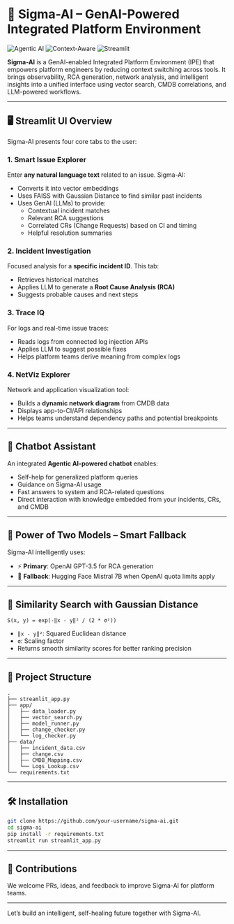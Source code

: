 
# 🤖 Sigma-AI – GenAI-Powered Integrated Platform Environment

![Agentic AI](https://img.shields.io/badge/Powered_by-Agentic_AI-blueviolet?style=for-the-badge&logo=openai&logoColor=white)
![Context-Aware](https://img.shields.io/badge/Contextual-Recommendations-blue)
![Streamlit](https://img.shields.io/badge/Built_with-Streamlit-orange)

**Sigma-AI** is a GenAI-enabled Integrated Platform Environment (IPE) that empowers platform engineers by reducing context switching across tools. It brings observability, RCA generation, network analysis, and intelligent insights into a unified interface using vector search, CMDB correlations, and LLM-powered workflows.

---

## 🖥️ Streamlit UI Overview

Sigma-AI presents four core tabs to the user:

### 1. **Smart Issue Explorer**
Enter **any natural language text** related to an issue. Sigma-AI:
- Converts it into vector embeddings
- Uses FAISS with Gaussian Distance to find similar past incidents
- Uses GenAI (LLMs) to provide:
  - Contextual incident matches
  - Relevant RCA suggestions
  - Correlated CRs (Change Requests) based on CI and timing
  - Helpful resolution summaries

### 2. **Incident Investigation**
Focused analysis for a **specific incident ID**. This tab:
- Retrieves historical matches
- Applies LLM to generate a **Root Cause Analysis (RCA)**
- Suggests probable causes and next steps

### 3. **Trace IQ**
For logs and real-time issue traces:
- Reads logs from connected log injection APIs
- Applies LLM to suggest possible fixes
- Helps platform teams derive meaning from complex logs

### 4. **NetViz Explorer**
Network and application visualization tool:
- Builds a **dynamic network diagram** from CMDB data
- Displays app-to-CI/API relationships
- Helps teams understand dependency paths and potential breakpoints

---

## 🧠 Chatbot Assistant

An integrated **Agentic AI-powered chatbot** enables:
- Self-help for generalized platform queries
- Guidance on Sigma-AI usage
- Fast answers to system and RCA-related questions
- Direct interaction with knowledge embedded from your incidents, CRs, and CMDB

---

## 🔁 Power of Two Models – Smart Fallback

Sigma-AI intelligently uses:
- ⚡ **Primary**: OpenAI GPT-3.5 for RCA generation
- 🔄 **Fallback**: Hugging Face Mistral 7B when OpenAI quota limits apply

---

## 📐 Similarity Search with Gaussian Distance

```
S(x, y) = exp(-‖x - y‖² / (2 * σ²))
```

- `‖x - y‖²`: Squared Euclidean distance
- `σ`: Scaling factor
- Returns smooth similarity scores for better ranking precision

---

## 📂 Project Structure

```
.
├── streamlit_app.py
├── app/
│   ├── data_loader.py
│   ├── vector_search.py
│   ├── model_runner.py
│   ├── change_checker.py
│   └── log_checker.py
├── data/
│   ├── incident_data.csv
│   ├── change.csv
│   ├── CMDB_Mapping.csv
│   └── Logs_Lookup.csv
└── requirements.txt
```

---

## 🛠️ Installation

```bash
git clone https://github.com/your-username/sigma-ai.git
cd sigma-ai
pip install -r requirements.txt
streamlit run streamlit_app.py
```

---

## 🤝 Contributions

We welcome PRs, ideas, and feedback to improve Sigma-AI for platform teams.

---

Let’s build an intelligent, self-healing future together with Sigma-AI.
